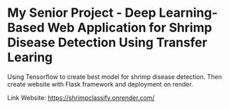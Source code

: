 # My Senior Project - Deep Learning-Based Web Application for Shrimp Disease Detection Using Transfer Learing

Using Tensorflow to create best model for shrimp disease detection. Then create website with Flask framework and deployment on render.

Link Website: https://shrimpclassify.onrender.com/
